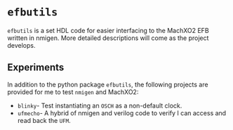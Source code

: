 # `efbutils`

`efbutils` is a set HDL code for easier interfacing to the MachXO2 EFB
written in nmigen. More detailed descriptions will come as the project
develops.

## Experiments
In addition to the python package `efbutils`, the following projects
are provided for me to test `nmigen` and MachXO2:

* `blinky`- Test instantiating an `OSCH` as a non-default clock.
* `ufmecho`- A hybrid of nmigen and verilog code to verify I can access
  and read back the `UFM`.
